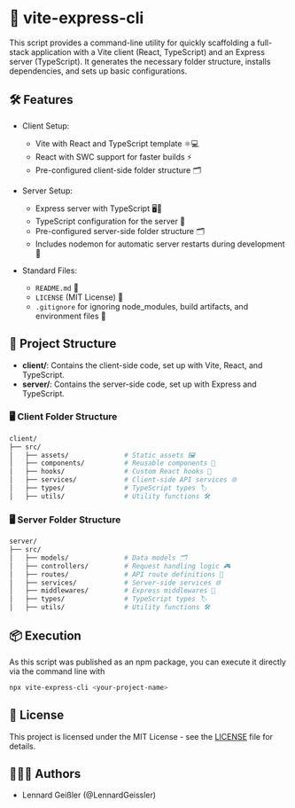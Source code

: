 # 🚀 vite-express-cli

This script provides a command-line utility for quickly scaffolding a full-stack application with a Vite client (React, TypeScript) and an Express server (TypeScript). It generates the necessary folder structure, installs dependencies, and sets up basic configurations.

## 🛠️ Features

- Client Setup:

  - Vite with React and TypeScript template ⚛️💻
  - React with SWC support for faster builds ⚡
  - Pre-configured client-side folder structure 🗂️

- Server Setup:

  - Express server with TypeScript 🖥️🔧
  - TypeScript configuration for the server 📜
  - Pre-configured server-side folder structure 🗂️
  - Includes nodemon for automatic server restarts during development 🔄

- Standard Files:

  - `README.md` 📖
  - `LICENSE` (MIT License) 📝
  - `.gitignore` for ignoring node_modules, build artifacts, and environment files 🚫

## 📂 Project Structure

- **client/**: Contains the client-side code, set up with Vite, React, and TypeScript.
- **server/**: Contains the server-side code, set up with Express and TypeScript.

### 🖥️ Client Folder Structure

```graphql
client/
├── src/
│   ├── assets/              # Static assets 🖼️
│   ├── components/          # Reusable components 🔧
│   ├── hooks/               # Custom React hooks 🔄
│   ├── services/            # Client-side API services 🌐
│   ├── types/               # TypeScript types 🏷️
│   ├── utils/               # Utility functions 🛠️
```

### 🖥️ Server Folder Structure

```graphql
server/
├── src/
│   ├── models/              # Data models 🗂️
│   ├── controllers/         # Request handling logic 🎮
│   ├── routes/              # API route definitions 🚦
│   ├── services/            # Server-side services 🌐
│   ├── middlewares/         # Express middlewares 🔐
│   ├── types/               # TypeScript types 🏷️
│   ├── utils/               # Utility functions 🛠️
```

## 📦 Execution

As this script was published as an npm package, you can execute it directly via the command line with

```bash
npx vite-express-cli <your-project-name>
```

## 📜 License

This project is licensed under the MIT License - see the [LICENSE](LICENSE) file for details.

## 🧑‍🤝‍🧑 Authors

- Lennard Geißler (@LennardGeissler)
